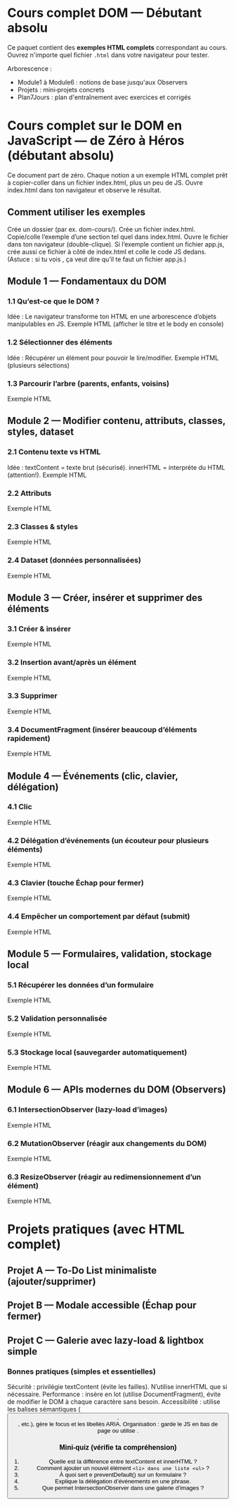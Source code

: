 # Cours complet DOM — Débutant absolu

Ce paquet contient des **exemples HTML complets** correspondant au cours.
Ouvrez n'importe quel fichier `.html` dans votre navigateur pour tester.

Arborescence :
- Module1 à Module6 : notions de base jusqu'aux Observers
- Projets : mini‑projets concrets
- Plan7Jours : plan d'entraînement avec exercices et corrigés


# Cours complet sur le DOM en JavaScript — de Zéro à Héros (débutant absolu)
Ce document part de zéro. Chaque notion a un exemple HTML complet prêt à copier-coller dans un fichier index.html, plus un peu de JS. Ouvre index.html dans ton navigateur et observe le résultat.

## Comment utiliser les exemples
Crée un dossier (par ex. dom-cours/).
Crée un fichier index.html.
Copie/colle l’exemple d’une section tel quel dans index.html.
Ouvre le fichier dans ton navigateur (double-clique).
Si l’exemple contient un fichier app.js, crée aussi ce fichier à côté de index.html et colle le code JS dedans.
(Astuce : si tu vois <script defer src="app.js"></script>, ça veut dire qu’il te faut un fichier app.js.)

## Module 1 — Fondamentaux du DOM

### 1.1 Qu’est-ce que le DOM ?
Idée : Le navigateur transforme ton HTML en une arborescence d’objets manipulables en JS.
Exemple HTML (afficher le titre et le body en console)

### 1.2 Sélectionner des éléments
Idée : Récupérer un élément pour pouvoir le lire/modifier.
Exemple HTML (plusieurs sélections)

 
### 1.3 Parcourir l’arbre (parents, enfants, voisins)
Exemple HTML
  

## Module 2 — Modifier contenu, attributs, classes, styles, dataset

### 2.1 Contenu texte vs HTML
Idée : textContent = texte brut (sécurisé). innerHTML = interprète du HTML (attention!).
Exemple HTML
### 2.2 Attributs
Exemple HTML
### 2.3 Classes & styles
Exemple HTML
### 2.4 Dataset (données personnalisées)
Exemple HTML


## Module 3 — Créer, insérer et supprimer des éléments
### 3.1 Créer & insérer
Exemple HTML

### 3.2 Insertion avant/après un élément
Exemple HTML

### 3.3 Supprimer
Exemple HTML

### 3.4 DocumentFragment (insérer beaucoup d’éléments rapidement)
Exemple HTML



## Module 4 — Événements (clic, clavier, délégation)
### 4.1 Clic
Exemple HTML

### 4.2 Délégation d’événements (un écouteur pour plusieurs éléments)
Exemple HTML

### 4.3 Clavier (touche Échap pour fermer)
Exemple HTML

### 4.4 Empêcher un comportement par défaut (submit)
Exemple HTML

## Module 5 — Formulaires, validation, stockage local
### 5.1 Récupérer les données d’un formulaire
Exemple HTML

### 5.2 Validation personnalisée
Exemple HTML

### 5.3 Stockage local (sauvegarder automatiquement)
Exemple HTML

## Module 6 — APIs modernes du DOM (Observers)
### 6.1 IntersectionObserver (lazy-load d’images)
Exemple HTML

### 6.2 MutationObserver (réagir aux changements du DOM)
Exemple HTML

### 6.3 ResizeObserver (réagir au redimensionnement d’un élément)
Exemple HTML


# Projets pratiques (avec HTML complet)
## Projet A — To‑Do List minimaliste (ajouter/supprimer)

## Projet B — Modale accessible (Échap pour fermer)
## Projet C — Galerie avec lazy‑load & lightbox simple


### Bonnes pratiques (simples et essentielles)
Sécurité : privilégie textContent (évite les failles). N’utilise innerHTML que si nécessaire.
Performance : insère en lot (utilise DocumentFragment), évite de modifier le DOM à chaque caractère sans besoin.
Accessibilité : utilise les balises sémantiques (<button>, <nav>, etc.), gère le focus et les libellés ARIA.
Organisation : garde le JS en bas de page ou utilise <script defer src="app.js"></script>.

### Mini‑quiz (vérifie ta compréhension)

1. Quelle est la différence entre textContent et innerHTML ?
2. Comment ajouter un nouvel élément `<li> dans une liste <ul>` ?
3. À quoi sert e preventDefault() sur un formulaire ?
4. Explique la délégation d’événements en une phrase.
5. Que permet IntersectionObserver dans une galerie d’images ?



